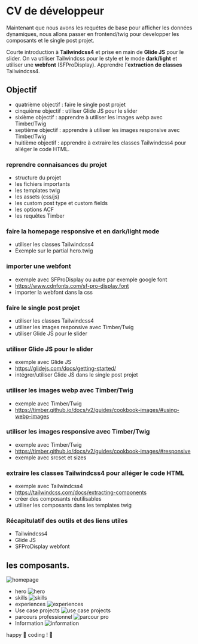 # CV de développeur

Maintenant que nous avons les requétes de base pour afficher les données dynamiques, nous allons passer en frontend/twig pour developper les composants et le single post projet.

Courte introduction à **Tailwindcss4** et prise en main de **Glide JS** pour le slider.
On va utiliser Tailwindcss pour le style et le mode **dark/light** et utiliser une **webfont** (SFProDisplay).
Apprendre l'**extraction de classes** Tailwindcss4.

## Objectif

<!-- - premier objectif : prendre connaisances du projet -->
<!-- - second objectif : faire la  homepage responsive et en dark/light mode -->
<!-- - troisième objectif : importer une webfont -->
- quatrième objectif : faire le single post projet
- cinquième objectif : utiliser Glide JS pour le slider
- sixième objectif : apprendre à utiliser les images webp avec Timber/Twig
- septième objectif : apprendre à utiliser les images responsive avec Timber/Twig
- huitième objectif : apprendre à extraire les classes Tailwindcss4 pour alléger le code HTML.

### reprendre connaisances du projet

- structure du projet
- les fichiers importants
- les templates twig
- les assets (css/js)
- les custom post type et custom fields
- les options ACF
- les requêtes Timber


### faire la homepage responsive et en dark/light mode

- utiliser les classes Tailwindcss4
- Exemple sur le partial hero.twig

### importer une webfont

- exemple avec SFProDisplay ou autre par exemple google font
- https://www.cdnfonts.com/sf-pro-display.font
- importer la webfont dans la css

### faire le single post projet

- utiliser les classes Tailwindcss4
- utiliser les images responsive avec Timber/Twig
- utiliser Glide JS pour le slider

### utiliser Glide JS pour le slider

- exemple avec Glide JS
- https://glidejs.com/docs/getting-started/
- intégrer/utiliser Glide JS dans le single post projet

### utiliser les images webp avec Timber/Twig

- exemple avec Timber/Twig
- https://timber.github.io/docs/v2/guides/cookbook-images/#using-webp-images

### utiliser les images responsive avec Timber/Twig

- exemple avec Timber/Twig
- https://timber.github.io/docs/v2/guides/cookbook-images/#responsive
- exemple avec srcset et sizes

### extraire les classes Tailwindcss4 pour alléger le code HTML

- exemple avec Tailwindcss4
- https://tailwindcss.com/docs/extracting-components
- créer des composants réutilisables
- utiliser les composants dans les templates twig

### Récapitulatif des outils et des liens utiles

- Tailwindcss4
- Glide JS
- SFProDisplay webfont

## les composants.

![homepage](./homepage.png)

- hero
  ![hero](./hero.png)
- skills
  ![skills](./skills.png)
- experiences
  ![experiences](./parcour-pro.png)
- Use case projects
  ![use case projects](./usecase-projet.png)
- parcours professionnel
  ![parcour pro](./parcour-pro.png)
- Information
  ![information](./information.png)


happy 🦄 coding !  🚀
